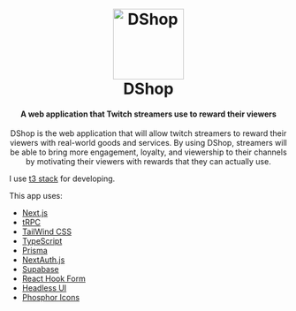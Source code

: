 <h1 align="center">
    <br>
    <img src="public/favicon.ico" width="128" alt="DShop"/>
    <br>
    DShop
    <br>
</h1>

<h4 align="center">
A web application that Twitch streamers use to reward their viewers
</h4>

<p align="center">DShop is the web application that will allow twitch streamers to reward their viewers with real-world goods and services. By using DShop, streamers will be able to bring more engagement, loyalty, and viewership to their channels by motivating their viewers with rewards that they can actually use.</p>

<p>I use <a href="https://github.com/t3-oss/create-t3-app">t3 stack</a> for developing.</p>
<p>This app uses:</p>

<ul>
<li><a href="https://nextjs.org">Next.js</a></li>
<li><a href="https://trpc.io">tRPC</a></li>
<li><a href="https://tailwindcss.com">TailWind CSS</a></li>
<li><a href="https://typescriptlang.org">TypeScript</a></li>
<li><a href="https://prisma.io">Prisma</a></li>
<li><a href="https://next-auth.js.org">NextAuth.js</a></li>
<li><a href="https://supabase.com">Supabase</a></li>
<li><a href="https://react-hook-form.com">React Hook Form</a></li>
<li><a href="https://headlessui.com">Headless UI</a></li>
<li><a href="https://phosphoricons.com">Phosphor Icons</a></li>
</ul>
